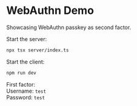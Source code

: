 # WebAuthn Demo

Showcasing WebAuthn passkey as second factor.

Start the server:

```bash
npx tsx server/index.ts
```

Start the client:

```bash
npm run dev
```

First factor:\
Username: `test`\
Password: `test`

